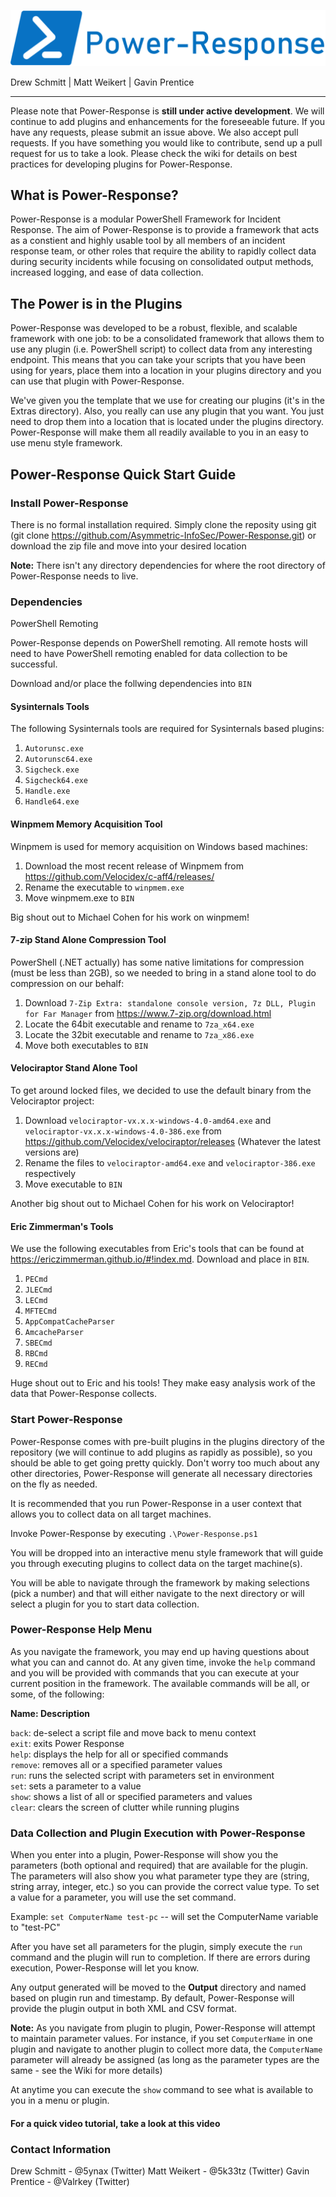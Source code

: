 ![alt text](https://github.com/Asymmetric-InfoSec/Power-Response/blob/master/Extras/PR_Logo.PNG "Sweet Power-Response Logo")

Drew Schmitt | Matt Weikert | Gavin Prentice
________________________________________________________________________________________________

Please note that Power-Response is **still under active development**. We will continue to add plugins and enhancements for the foreseeable future. If you have any requests, please submit an issue above. We also accept pull requests. If you have something you would like to contribute, send up a pull request for us to take a look. Please check the wiki for details on best practices for developing plugins for Power-Response.

## What is Power-Response?

Power-Response is a modular PowerShell Framework for Incident Response. The aim of Power-Response is to provide a framework that acts as a constient and highly usable tool by all members of an incident response team, or other roles that require the ability to rapidly collect data during security incidents while focusing on consolidated output methods, increased logging, and ease of data collection. 

## The Power is in the Plugins

Power-Response was developed to be a robust, flexible, and scalable framework with one job: to be a consolidated framework that allows them to use any plugin (i.e. PowerShell script) to collect data from any interesting endpoint. This means that you can take your scripts that you have been using for years, place them into a location in your plugins directory and you can use that plugin with Power-Response. 

We've given you the template that we use for creating our plugins (it's in the Extras directory). Also, you really can use any plugin that you want. You just need to drop them into a location that is located under the plugins directory. Power-Response will make them all readily available to you in an easy to use menu style framework.

## Power-Response Quick Start Guide

### Install Power-Response

There is no formal installation required. Simply clone the reposity using git (git clone https://github.com/Asymmetric-InfoSec/Power-Response.git) or download the zip file and move into your desired location

**Note:** There isn't any directory dependencies for where the root directory of Power-Response needs to live.

### Dependencies

PowerShell Remoting

Power-Response depends on PowerShell remoting. All remote hosts will need to have PowerShell remoting enabled for data collection to be successful.

Download and/or place the follwing dependencies into `BIN`

#### Sysinternals Tools

The following Sysinternals tools are required for Sysinternals based plugins:

1. `Autorunsc.exe`
2. `Autorunsc64.exe`
3. `Sigcheck.exe`
4. `Sigcheck64.exe`
5. `Handle.exe`
6. `Handle64.exe`

#### Winpmem Memory Acquisition Tool

Winpmem is used for memory acquisition on Windows based machines:

1. Download the most recent release of Winpmem from https://github.com/Velocidex/c-aff4/releases/
2. Rename the executable to `winpmem.exe`
3. Move winpmem.exe to `BIN`

Big shout out to Michael Cohen for his work on winpmem!

#### 7-zip Stand Alone Compression Tool

PowerShell (.NET actually) has some native limitations for compression (must be less than 2GB), so we needed to bring in a stand alone tool to do compression on our behalf:

1. Download `7-Zip Extra: standalone console version, 7z DLL, Plugin for Far Manager` from https://www.7-zip.org/download.html
2. Locate the 64bit executable and rename to `7za_x64.exe`
3. Locate the 32bit executable and rename to `7za_x86.exe`
4. Move both executables to `BIN`

#### Velociraptor Stand Alone Tool

To get around locked files, we decided to use the default binary from the Velociraptor project:

1. Download `velociraptor-vx.x.x-windows-4.0-amd64.exe` and `velociraptor-vx.x.x-windows-4.0-386.exe`
   from https://github.com/Velocidex/velociraptor/releases (Whatever the latest versions are)
2. Rename the files to `velociraptor-amd64.exe` and `velociraptor-386.exe` respectively
3. Move executable to `BIN`

Another big shout out to Michael Cohen for his work on Velociraptor!

#### Eric Zimmerman's Tools

We use the following executables from Eric's tools that can be found at https://ericzimmerman.github.io/#!index.md. Download and place in `BIN`.

1. `PECmd`
2. `JLECmd`
3. `LECmd`
4. `MFTECmd`
5. `AppCompatCacheParser`
6. `AmcacheParser`
7. `SBECmd`
8. `RBCmd`
9. `RECmd`

Huge shout out to Eric and his tools! They make easy analysis work of the data that Power-Response collects.

### Start Power-Response

Power-Response comes with pre-built plugins in the plugins directory of the repository (we will continue to add plugins as rapidly as possible), so you should be able to get going pretty quickly. Don't worry too much about any other directories, Power-Response will generate all necessary directories on the fly as needed. 

It is recommended that you run Power-Response in a user context that allows you to collect data on all target machines. 

Invoke Power-Response by executing `.\Power-Response.ps1`

You will be dropped into an interactive menu style framework that will guide you through executing plugins to collect data on the target machine(s).

You will be able to navigate through the framework by making selections (pick a number) and that will either navigate to the next directory or will select a plugin for you to start data collection. 

### Power-Response Help Menu

As you navigate the framework, you may end up having questions about what you can and cannot do. At any given time, invoke the `help` command and you will be provided with commands that you can execute at your current position in the framework. The available commands will be all, or some, of the following:

**Name:   Description**

`back`: de-select a script file and move back to menu context  
`exit`: exits Power Response  
`help`: displays the help for all or specified commands  
`remove`: removes all or a specified parameter values  
`run`: runs the selected script with parameters set in environment  
`set`: sets a parameter to a value  
`show`: shows a list of all or specified parameters and values  
`clear`: clears the screen of clutter while running plugins  

### Data Collection and Plugin Execution with Power-Response

When you enter into a plugin, Power-Response will show you the parameters (both optional and required) that are available for the plugin. The parameters will also show you what parameter type they are (string, string array, integer, etc.) so you can provide the correct value type. To set a value for a parameter, you will use the set command.

Example: `set ComputerName test-pc` -- will set the ComputerName variable to "test-PC"

After you have set all parameters for the plugin, simply execute the `run` command and the plugin will run to completion. If there are errors during execution, Power-Response will let you know.

Any output generated will be moved to the **Output** directory and named based on plugin run and timestamp. By default, Power-Response will provide the plugin output in both XML and CSV format.

**Note:** As you navigate from plugin to plugin, Power-Response will attempt to maintain parameter values. For instance, if you set `ComputerName` in one plugin and navigate to another plugin to collect more data, the `ComputerName` parameter will already be assigned (as long as the parameter types are the same - see the Wiki for more details)

At anytime you can execute the `show` command to see what is available to you in a menu or plugin.

#### For a quick video tutorial, take a look at this video

### Contact Information ###

Drew Schmitt - @5ynax (Twitter)
Matt Weikert - @5k33tz (Twitter)
Gavin Prentice - @Valrkey (Twitter)
